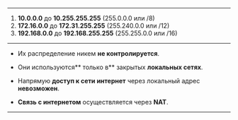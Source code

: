 ***
1. **10.0.0.0** до **10.255.255.255** (255.0.0.0 или /8)
2. **172.16.0.0** до **172.31.255.255** (255.240.0.0 или /12)
3. **192.168.0.0** до **192.168.255.255** (255.255.0.0 или /16)
***
* Их распределение никем **не контролируется**. 
- Они используются** только в** закрытых **локальных сетях**. 
* Напрямую **доступ к сети интернет** через локальный адрес **невозможен**.
- **Связь с интернетом** осуществляется через **NAT**.
***